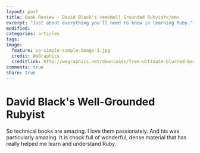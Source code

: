 ```yaml
---
layout: post
title: Book Review - David Black's <em>Well Grounded Rubyist</em>
excerpt: "Just about everything you'll need to know in learning Ruby."
modified:
categories: articles
tags:
image:
  feature: so-simple-sample-image-1.jpg
  credit: WeGraphics
  creditlink: http://wegraphics.net/downloads/free-ultimate-blurred-background-pack/
comments: true
share: true
---
```


# David Black's Well-Grounded Rubyist

So technical books are amazing. I love them passionately. And his was particularly amazing. It is chock full of wonderful, dense material that has really helped me learn and understand Ruby.